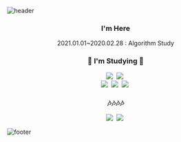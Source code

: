 ![header](https://capsule-render.vercel.app/api?type=slice&text=Hi%20there&animation=fadeIn&color=222831)

<h3 align="center"> I'm Here </h3>
<p align="center">
2021.01.01~2020.02.28 : Algorithm Study
</p>
<h3 align="center">🌱 I'm Studying 🌱</h3>
<p align="center">
  <img src="https://img.shields.io/badge/GitHub-181717?style=flat-square&logo=GitHub&logoColor=white"/></a>&nbsp 
  <img src="https://img.shields.io/badge/GitHub-181717?style=flat-square&logo=GitHub&logoColor=white"/></a>&nbsp 
  <br>
  <img src="https://img.shields.io/badge/Unity-black?style=flat-square&logo=Unity&logoColor=white"/></a>&nbsp 
  <img src="https://img.shields.io/badge/VS Code-007ACC?style=flat-square&logo=Visual-Studio-Code&logoColor=white"/></a>&nbsp 
  <img src="https://img.shields.io/badge/Premiere Pro-9999FF?style=flat-square&logo=Adobe-Premiere-Pro&logoColor=white"/></a>&nbsp 
</p>

<h3 align="center">🎶🎶🎶🎶</h3>

<p align="center">
  <a href="https://husk321.tistory.com/"><img src="https://img.shields.io/badge/Tistory-9999FF?style=flat-square&logo=AddThis&logoColor=white"/></a>&nbsp 
  <a href="https://post.naver.com/husk321?isHome=1"><img src="https://img.shields.io/badge/NaverPost-9999FF?style=flat-square&logo=AddThis&logoColor=white"/></a>&nbsp 
</p>

![footer](https://capsule-render.vercel.app/api?type=slice&color=EFDC05&height=100&section=footer&animation=fadeIn&color=d0e8f2)

